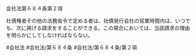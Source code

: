 会社法第６８４条第２項

社債権者その他の法務省令で定める者は、社債発行会社の営業時間内は、いつでも、次に掲げる請求をすることができる。この場合においては、当該請求の理由を明らかにしてしなければならない。

#会社法
#会社法/第６８４条
#会社法/第６８４条/第２項
